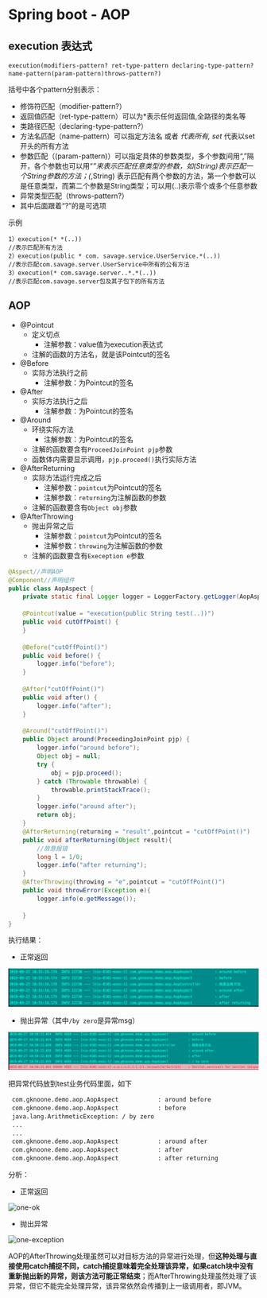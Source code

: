 # Spring boot - AOP

## execution 表达式

```
execution(modifiers-pattern? ret-type-pattern declaring-type-pattern? name-pattern(param-pattern)throws-pattern?)
```

括号中各个pattern分别表示：

- 修饰符匹配（modifier-pattern?）
- 返回值匹配（ret-type-pattern）可以为*表示任何返回值,全路径的类名等
- 类路径匹配（declaring-type-pattern?）
- 方法名匹配（name-pattern）可以指定方法名 或者 *代表所有, set* 代表以set开头的所有方法
- 参数匹配（(param-pattern)）可以指定具体的参数类型，多个参数间用“,”隔开，各个参数也可以用“*”来表示匹配任意类型的参数，如(String)表示匹配一个String参数的方法；(*,String) 表示匹配有两个参数的方法，第一个参数可以是任意类型，而第二个参数是String类型；可以用(..)表示零个或多个任意参数
- 异常类型匹配（throws-pattern?）
- 其中后面跟着“?”的是可选项

示例

```
1）execution(* *(..))  
//表示匹配所有方法  
2）execution(public * com. savage.service.UserService.*(..))  
//表示匹配com.savage.server.UserService中所有的公有方法  
3）execution(* com.savage.server..*.*(..))  
//表示匹配com.savage.server包及其子包下的所有方法 
```

## AOP

- @Pointcut
  - 定义切点
    - 注解参数：value值为execution表达式
  - 注解的函数的方法名，就是该Pointcut的签名
- @Before
  - 实际方法执行之前
    - 注解参数：为Pointcut的签名
- @After
  - 实际方法执行之后
    - 注解参数：为Pointcut的签名
- @Around
  - 环绕实际方法
    - 注解参数：为Pointcut的签名
  - 注解的函数要含有`ProceedJoinPoint pjp`参数
  - 函数体内需要显示调用，`pjp.proceed()`执行实际方法
- @AfterReturning
  - 实际方法运行完成之后
    - 注解参数：`pointcut`为Pointcut的签名
    - 注解参数：`returning`为注解函数的参数
  - 注解的函数要含有`Object obj`参数
- @AfterThrowing
  - 抛出异常之后
    - 注解参数：`pointcut`为Pointcut的签名
    - 注解参数：`throwing`为注解函数的参数
  - 注解的函数要含有`Exeception e`参数

```java
@Aspect//声明AOP
@Component//声明组件
public class AopAspect {
    private static final Logger logger = LoggerFactory.getLogger(AopAspect.class);

    @Pointcut(value = "execution(public String test(..))")
    public void cutOffPoint() {
    }

    @Before("cutOffPoint()")
    public void before() {
        logger.info("before");
    }

    @After("cutOffPoint()")
    public void after() {
        logger.info("after");
    }

    @Around("cutOffPoint()")
    public Object around(ProceedingJoinPoint pjp) {
        logger.info("around before");
        Object obj = null;
        try {
            obj = pjp.proceed();
        } catch (Throwable throwable) {
            throwable.printStackTrace();
        }
        logger.info("around after");
        return obj;
    }
    @AfterReturning(returning = "result",pointcut = "cutOffPoint()")
    public void afterReturning(Object result){
      	//故意报错
        long l = 1/0;
        logger.info("after returning");
    }
    @AfterThrowing(throwing = "e",pointcut = "cutOffPoint()")
    public void throwError(Exception e){
        logger.info(e.getMessage());

    }
}
```

执行结果：

- 正常返回

![image-20190927105530483](assets/image-20190927105530483.png)

- 抛出异常（其中`/by zero`是异常msg）

![image-20190927105049269](assets/image-20190927105049269.png)

把异常代码放到test业务代码里面，如下

```bash
 com.gknoone.demo.aop.AopAspect           : around before
 com.gknoone.demo.aop.AopAspect           : before
 java.lang.ArithmeticException: / by zero
 ...
 ...
 com.gknoone.demo.aop.AopAspect           : around after
 com.gknoone.demo.aop.AopAspect           : after
 com.gknoone.demo.aop.AopAspect           : after returning
```



分析：

- 正常返回

![one-ok](https://img-blog.csdn.net/20160811192425854)

- 抛出异常

![one-exception](https://img-blog.csdn.net/20160811192446479)

AOP的AfterThrowing处理虽然可以对目标方法的异常进行处理，但**这种处理与直接使用catch捕捉不同，catch捕捉意味着完全处理该异常，如果catch块中没有重新抛出新的异常，则该方法可能正常结束**；而AfterThrowing处理虽然处理了该异常，但它不能完全处理异常，该异常依然会传播到上一级调用者，即JVM。

